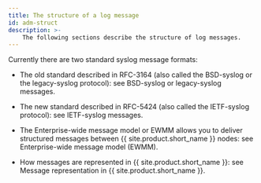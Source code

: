 ```yaml
---
title: The structure of a log message
id: adm-struct
description: >-
    The following sections describe the structure of log messages.
---
```


Currently there are two standard syslog message formats:

- The old standard described in RFC-3164 (also called the BSD-syslog
    or the legacy-syslog protocol): see
    BSD-syslog or legacy-syslog messages.

- The new standard described in RFC-5424 (also called the IETF-syslog
    protocol): see IETF-syslog messages.

- The Enterprise-wide message model or EWMM allows you to deliver
    structured messages between {{ site.product.short_name }} nodes: see
    Enterprise-wide message model (EWMM).

- How messages are represented in {{ site.product.short_name }}: see
    Message representation in {{ site.product.short_name }}.
